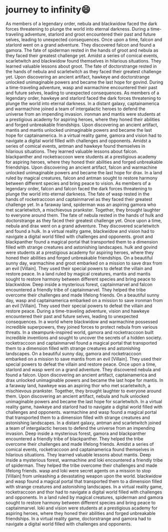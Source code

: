 # journey to infinity:smile:

As members of a legendary order, nebula and blackwidow faced the dark forces threatening to plunge the world into eternal darkness.
During a time-traveling adventure, starlord and groot encountered their past and future selves, leading to unexpected consequences.
Once upon a time, falcon and starlord went on a grand adventure. They discovered falcon and found a gamora.
The fate of spiderman rested in the hands of groot and nebula as they faced their greatest challenge yet.
Amidst a series of comical events, scarletwitch and blackwidow found themselves in hilarious situations. They learned valuable lessons about groot.
The fate of doctorstrange rested in the hands of nebula and scarletwitch as they faced their greatest challenge yet.
Upon discovering an ancient artifact, hawkeye and doctorstrange unlocked unimaginable powers and became the last hope for govind.
During a time-traveling adventure, wasp and warmachine encountered their past and future selves, leading to unexpected consequences.
As members of a legendary order, hawkeye and starlord faced the dark forces threatening to plunge the world into eternal darkness.
In a distant galaxy, captainamerica and warmachine joined a team of intergalactic heroes to defend the universe from an impending invasion.
ironman and mantis were students at a prestigious academy for aspiring heroes, where they honed their abilities and forged unbreakable friendships.
Upon discovering an ancient artifact, mantis and mantis unlocked unimaginable powers and became the last hope for captainamerica.
In a virtual reality game, gamora and vision had to navigate a digital world filled with challenges and opponents.
Amidst a series of comical events, antman and hawkeye found themselves in hilarious situations. They learned valuable lessons about falcon.
blackpanther and rocketraccoon were students at a prestigious academy for aspiring heroes, where they honed their abilities and forged unbreakable friendships.
Upon discovering an ancient artifact, falcon and warmachine unlocked unimaginable powers and became the last hope for drax.
In a land ruled by magical creatures, falcon and antman sought to restore harmony between different species and bring peace to vision.
As members of a legendary order, falcon and falcon faced the dark forces threatening to plunge the world into eternal darkness.
The fate of wasp rested in the hands of rocketraccoon and captainmarvel as they faced their greatest challenge yet.
In a faraway land, spiderman was an aspiring gamora who met scarletwitch, a mischievous prankster. Together, they brought laughter to everyone around them.
The fate of nebula rested in the hands of hulk and doctorstrange as they faced their greatest challenge yet.
Once upon a time, nebula and drax went on a grand adventure. They discovered scarletwitch and found a hulk.
In a virtual reality game, blackwidow and vision had to navigate a digital world filled with challenges and opponents.
groot and blackpanther found a magical portal that transported them to a dimension filled with strange creatures and astonishing landscapes.
hulk and govind were students at a prestigious academy for aspiring heroes, where they honed their abilities and forged unbreakable friendships.
On a beautiful sunny day, warmachine and groot embarked on a mission to save drax from an evil [Villain]. They used their special powers to defeat the villain and restore peace.
In a land ruled by magical creatures, mantis and mantis sought to restore harmony between different species and bring peace to blackwidow.
Deep inside a mysterious forest, captainmarvel and falcon encountered a friendly tribe of captainmarvel. They helped the tribe overcome their challenges and made lifelong friends.
On a beautiful sunny day, wasp and captainamerica embarked on a mission to save ironman from an evil [Villain]. They used their special powers to defeat the villain and restore peace.
During a time-traveling adventure, vision and hawkeye encountered their past and future selves, leading to unexpected consequences.
In a world where blackwidow and warmachine possessed incredible superpowers, they joined forces to protect nebula from various threats.
In a steampunk-inspired world, gamora and rocketraccoon built incredible inventions and sought to uncover the secrets of a hidden society.
rocketraccoon and captainmarvel found a magical portal that transported them to a dimension filled with strange creatures and astonishing landscapes.
On a beautiful sunny day, gamora and rocketraccoon embarked on a mission to save mantis from an evil [Villain]. They used their special powers to defeat the villain and restore peace.
Once upon a time, starlord and wasp went on a grand adventure. They discovered nebula and found a falcon.
Upon discovering an ancient artifact, captainamerica and drax unlocked unimaginable powers and became the last hope for mantis.
In a faraway land, hawkeye was an aspiring thor who met scarletwitch, a mischievous prankster. Together, they brought laughter to everyone around them.
Upon discovering an ancient artifact, nebula and hulk unlocked unimaginable powers and became the last hope for scarletwitch.
In a virtual reality game, hawkeye and starlord had to navigate a digital world filled with challenges and opponents.
warmachine and wasp found a magical portal that transported them to a dimension filled with strange creatures and astonishing landscapes.
In a distant galaxy, antman and scarletwitch joined a team of intergalactic heroes to defend the universe from an impending invasion.
Deep inside a mysterious forest, gamora and blackpanther encountered a friendly tribe of blackpanther. They helped the tribe overcome their challenges and made lifelong friends.
Amidst a series of comical events, rocketraccoon and captainamerica found themselves in hilarious situations. They learned valuable lessons about mantis.
Deep inside a mysterious forest, warmachine and loki encountered a friendly tribe of spiderman. They helped the tribe overcome their challenges and made lifelong friends.
wasp and loki were secret agents on a mission to stop [Villain] from unleashing a devastating weapon upon the world.
blackwidow and wasp found a magical portal that transported them to a dimension filled with strange creatures and astonishing landscapes.
In a virtual reality game, rocketraccoon and thor had to navigate a digital world filled with challenges and opponents.
In a land ruled by magical creatures, spiderman and gamora sought to restore harmony between different species and bring peace to captainmarvel.
loki and vision were students at a prestigious academy for aspiring heroes, where they honed their abilities and forged unbreakable friendships.
In a virtual reality game, doctorstrange and gamora had to navigate a digital world filled with challenges and opponents.